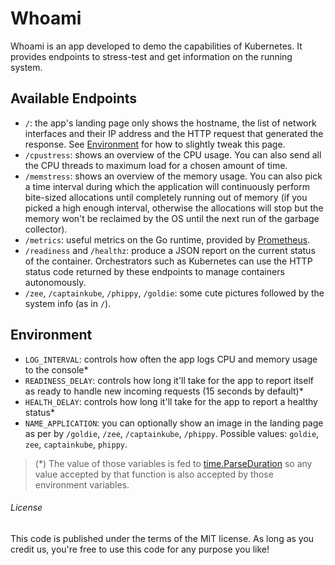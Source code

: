 # Whoami

Whoami is an app developed to demo the capabilities of Kubernetes. It provides endpoints to stress-test and get information on the running system.

## Available Endpoints

- `/`: the app's landing page only shows the hostname, the list of network interfaces and their IP address and the HTTP request that generated the response. See [Environment](#Environment) for how to slightly tweak this page.
- `/cpustress`: shows an overview of the CPU usage. You can also send all the CPU threads to maximum load for a chosen amount of time.
- `/memstress`: shows an overview of the memory usage. You can also pick a time interval during which the application will continuously perform bite-sized allocations until completely running out of memory (if you picked a high enough interval, otherwise the allocations will stop but the memory won't be reclaimed by the OS until the next run of the garbage collector).
- `/metrics`: useful metrics on the Go runtime, provided by [Prometheus](https://prometheus.io/).
- `/readiness` and `/healthz`: produce a JSON report on the current status of the container. Orchestrators such as Kubernetes can use the HTTP status code returned by these endpoints to manage containers autonomously.
- `/zee`, `/captainkube`, `/phippy`, `/goldie`: some cute pictures followed by the system info (as in `/`).

## Environment
- `LOG_INTERVAL`: controls how often the app logs CPU and memory usage to the console*
- `READINESS_DELAY`: controls how long it'll take for the app to report itself as ready to handle new incoming requests (15 seconds by default)*
- `HEALTH_DELAY`: controls how long it'll take for the app to report a healthy status*
- `NAME_APPLICATION`: you can optionally show an image in the landing page as per by `/goldie`, `/zee`, `/captainkube`, `/phippy`.
Possible values: `goldie`, `zee`, `captainkube`, `phippy`.

> (*) The value of those variables is fed to [time.ParseDuration](https://pkg.go.dev/time#ParseDuration) so any value accepted by that function is also accepted by those environment variables.

###### License
This code is published under the terms of the MIT license. As long as you credit us, you're free to use this code for any purpose you like!
